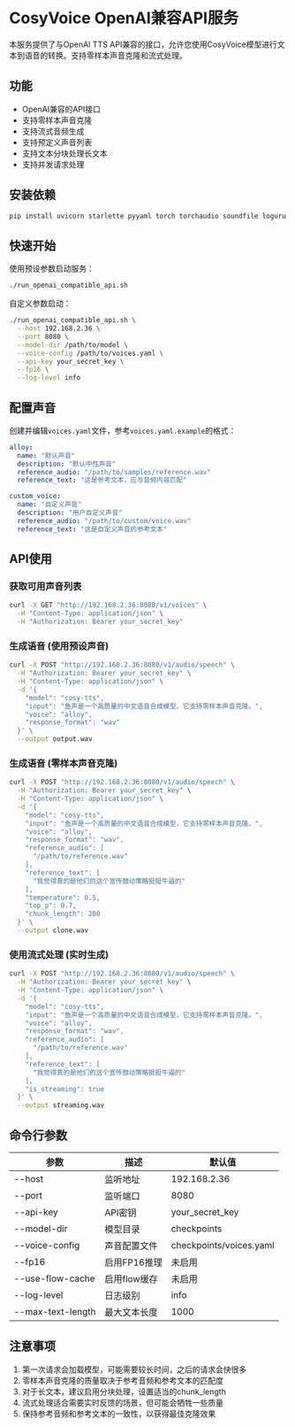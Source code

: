 # CosyVoice OpenAI兼容API服务

本服务提供了与OpenAI TTS API兼容的接口，允许您使用CosyVoice模型进行文本到语音的转换。支持零样本声音克隆和流式处理。

## 功能

- OpenAI兼容的API接口
- 支持零样本声音克隆
- 支持流式音频生成
- 支持预定义声音列表
- 支持文本分块处理长文本
- 支持并发请求处理

## 安装依赖

```bash
pip install uvicorn starlette pyyaml torch torchaudio soundfile loguru pydantic
```

## 快速开始

使用预设参数启动服务：

```bash
./run_openai_compatible_api.sh
```

自定义参数启动：

```bash
./run_openai_compatible_api.sh \
  --host 192.168.2.36 \
  --port 8080 \
  --model-dir /path/to/model \
  --voice-config /path/to/voices.yaml \
  --api-key your_secret_key \
  --fp16 \
  --log-level info
```

## 配置声音

创建并编辑`voices.yaml`文件，参考`voices.yaml.example`的格式：

```yaml
alloy:
  name: "默认声音"
  description: "默认中性声音"
  reference_audio: "/path/to/samples/reference.wav"
  reference_text: "这是参考文本，应与音频内容匹配"

custom_voice:
  name: "自定义声音"
  description: "用户自定义声音"
  reference_audio: "/path/to/custom/voice.wav"
  reference_text: "这是自定义声音的参考文本"
```

## API使用

### 获取可用声音列表

```bash
curl -X GET "http://192.168.2.36:8080/v1/voices" \
  -H "Content-Type: application/json" \
  -H "Authorization: Bearer your_secret_key"
```

### 生成语音 (使用预设声音)

```bash
curl -X POST "http://192.168.2.36:8080/v1/audio/speech" \
  -H "Authorization: Bearer your_secret_key" \
  -H "Content-Type: application/json" \
  -d '{
    "model": "cosy-tts",
    "input": "鱼声是一个高质量的中文语音合成模型，它支持零样本声音克隆。",
    "voice": "alloy",
    "response_format": "wav"
  }' \
  --output output.wav
```

### 生成语音 (零样本声音克隆)

```bash
curl -X POST "http://192.168.2.36:8080/v1/audio/speech" \
  -H "Authorization: Bearer your_secret_key" \
  -H "Content-Type: application/json" \
  -d '{
    "model": "cosy-tts",
    "input": "鱼声是一个高质量的中文语音合成模型，它支持零样本声音克隆。",
    "voice": "alloy",
    "response_format": "wav",
    "reference_audio": [
      "/path/to/reference.wav"
    ],
    "reference_text": [
      "我觉得真的是他们的这个宣传鼓动策略挺挺牛逼的"
    ],
    "temperature": 0.5,
    "top_p": 0.7,
    "chunk_length": 200
  }' \
  --output clone.wav
```

### 使用流式处理 (实时生成)

```bash
curl -X POST "http://192.168.2.36:8080/v1/audio/speech" \
  -H "Authorization: Bearer your_secret_key" \
  -H "Content-Type: application/json" \
  -d '{
    "model": "cosy-tts",
    "input": "鱼声是一个高质量的中文语音合成模型，它支持零样本声音克隆。",
    "voice": "alloy",
    "response_format": "wav",
    "reference_audio": [
      "/path/to/reference.wav"
    ],
    "reference_text": [
      "我觉得真的是他们的这个宣传鼓动策略挺挺牛逼的"
    ],
    "is_streaming": true
  }' \
  --output streaming.wav
```

## 命令行参数

| 参数 | 描述 | 默认值 |
|------|------|--------|
| --host | 监听地址 | 192.168.2.36 |
| --port | 监听端口 | 8080 |
| --api-key | API密钥 | your_secret_key |
| --model-dir | 模型目录 | checkpoints |
| --voice-config | 声音配置文件 | checkpoints/voices.yaml |
| --fp16 | 启用FP16推理 | 未启用 |
| --use-flow-cache | 启用flow缓存 | 未启用 |
| --log-level | 日志级别 | info |
| --max-text-length | 最大文本长度 | 1000 |

## 注意事项

1. 第一次请求会加载模型，可能需要较长时间，之后的请求会快很多
2. 零样本声音克隆的质量取决于参考音频和参考文本的匹配度
3. 对于长文本，建议启用分块处理，设置适当的chunk_length
4. 流式处理适合需要实时反馈的场景，但可能会牺牲一些质量
5. 保持参考音频和参考文本的一致性，以获得最佳克隆效果 